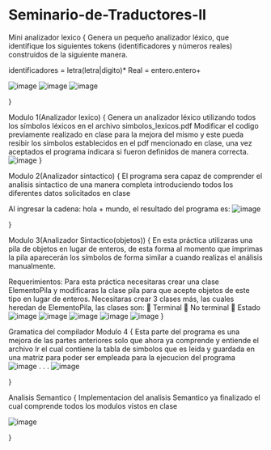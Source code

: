 # Seminario-de-Traductores-ll
Mini analizador lexico
  {
  Genera un pequeño analizador léxico, que identifique los siguientes tokens (identificadores y números reales) construidos de la siguiente manera.

  identificadores = letra(letra|digito)*
  Real = entero.entero+
 
  ![image](https://user-images.githubusercontent.com/92611433/171043966-37484d0f-b4e7-4b6b-bad1-7f97a1110476.png)
  ![image](https://user-images.githubusercontent.com/92611433/171043993-492d22ef-eeb2-495d-932c-284b89db7ffa.png)
  ![image](https://user-images.githubusercontent.com/92611433/171044013-9b321c87-f735-4f16-927e-81f6e8852eea.png)

  }
 
Modulo 1(Analizador lexico)
  {
  Genera un analizador léxico utilizando todos los símbolos léxicos en el archivo simbolos_lexicos.pdf
  Modificar el codigo previamente realizado en clase para la mejora del mismo y este pueda resibir los simbolos establecidos en el pdf mencionado en clase, una vez aceptados el programa indicara si fueron definidos de manera correcta.
  ![image](https://user-images.githubusercontent.com/92611433/171044612-430d2abe-a1e0-4563-94a7-51a006ed9492.png)
   }


Modulo 2(Analizador sintactico)
  {
  El programa sera capaz de comprender el analisis sintactico de una manera completa introduciendo todos los diferentes datos solicitados en clase
  
  Al ingresar la cadena: hola + mundo, el resultado del programa es:
  ![image](https://user-images.githubusercontent.com/92611433/171045063-17a44ba1-fc92-463e-a9ad-660e3d9bd8be.png)

  }


Modulo 3(Analizador Sintactico(objetos))
  {
  En esta práctica utilizaras una pila de objetos en lugar de enteros, de esta forma al
  momento que imprimas la pila aparecerán los símbolos de forma similar a cuando realizas
  el análisis manualmente.
  
  Requerimientos:
  Para esta práctica necesitaras crear una clase ElementoPila y modificaras la clase pila para
  que acepte objetos de este tipo en lugar de enteros.
  Necesitaras crear 3 clases más, las cuales heredan de ElementoPila, las clases son:
   Terminal
   No terminal
   Estado
  ![image](https://user-images.githubusercontent.com/92611433/171045338-3fc4fd95-803f-443f-91be-208b0e9ee1d9.png)
![image](https://user-images.githubusercontent.com/92611433/171045355-722b1102-0883-4101-aef1-58395df23fcf.png)
![image](https://user-images.githubusercontent.com/92611433/171045386-fd36d099-cd7f-4340-b459-b8ed76c29167.png)
![image](https://user-images.githubusercontent.com/92611433/171045404-3cf06a19-1631-4016-a1d8-82e3a1cb51aa.png)
![image](https://user-images.githubusercontent.com/92611433/171045416-a8f13074-3a6c-4172-adf0-df78fd5f372f.png)
  }


Gramatica del compilador Modulo 4
  {
  Esta parte del programa es una mejora de las partes anteriores solo que ahora ya comprende y entiende el archivo lr el cual contiene la tabla de simbolos que es leida y guardada en una matriz para poder ser empleada para la ejecucion del programa
  ![image](https://user-images.githubusercontent.com/92611433/171045620-07cc663a-d76d-443c-bd84-43def58e986b.png)
    .
    . 
    .
    ![image](https://user-images.githubusercontent.com/92611433/171045676-12cc328c-799d-422a-92c3-af97060cb0a1.png)

  }



Analisis Semantico
  {
  Implementacion del analisis Semantico ya finalizado el cual comprende todos los modulos vistos en clase
  
  ![image](https://user-images.githubusercontent.com/92611433/171046185-b1500911-e086-4c8a-ad7e-af6d23b21953.png)

  }


